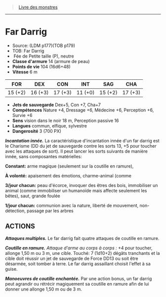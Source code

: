 ﻿> [Livre des monstres](tome_of_beasts_old.md)

---

# Far Darrig

- Source: (LDM p177)(TOB p179)
- TOB: Far Darrig
-  Fée de Petite taille (P), neutre
- **Classe d'armure** 14 (armure de peau)
- **Points de vie** 104 (16d6+48)
- **Vitesse** 6 m

|FOR|DEX|CON|INT|SAG|CHA|
|---|---|---|---|---|---|
|15 (+2)|16 (+3)|17 (+3)|11 (+0)|15 (+2)|17 (+3)|

- **Jets de sauvegarde** Dex+5, Con +7, Cha+7
- **Compétences** Nature +4, Dressage +6, Médecine +6, Perception +6, Survie +6
- **Sens** vision dans le noir 18 m, Perception passive 16
- **Langues** commun, elfique, sylvestre
- **Dangerosité** 3 (700 PX)

**_Incantation innée._** La caractéristique d'incantation innée d'un far darrig est le Charisme (DD du jet de sauvegarde contre les sorts 13, +5 pour toucher avec les attaques de sort). Il peut lancer les sorts suivants de manière innée, sans composantes matérielles:

**Constant:** arme magique (seulement sur la coutille en ramure),

**À volonté:** apaisement des émotions, charme-animal (comme

**3/jour chacun:** peau d'écorce, invoquer des êtres des bois, immobiliser un animal (comme immobiliser un humanoïde mais affecte seulement les bêtes), saut, grande foulée

**1/jour chacun:** communion avec la nature, liberté de mouvement, non-détection, passage par les arbres

## ACTIONS

**_Attaques multiples._** Le far darrig fait quatre attaques de coutille en ramure.

**_Coutille en ramure._** _Attaque d'arme au corps à corps :_ +4 pour toucher, allonge 1,50 m ou 3 m, une cible. Touché: 7 (1d10+2) dégâts tranchants et la cible doit réussir un jet de sauvegarde de Force DD13 ou soit être désarmée, soit tomber à terre. Le far darrig assaillant choisit l'effet à sa guise.

**_Manoeuvres de coutille enchantée._** Par une action bonus, un far darrig peut agrandir ou rétrécir magiquement sa coutille en ramure afin de lui donner une allonge 1,50 m ou de 3 m.

